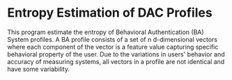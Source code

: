 # Entropy Estimation of DAC Profiles
This program estimate the entropy of Behavioral Authentication (BA) System profiles. A BA profile consists of a set of n d-dimensional vectors where each component of the vector is a feature value capturing specific behavioral property of the user. Due to the variations in users' behavior and accuracy of measuring systems, all vectors in a profile are not identical and have some variability.


